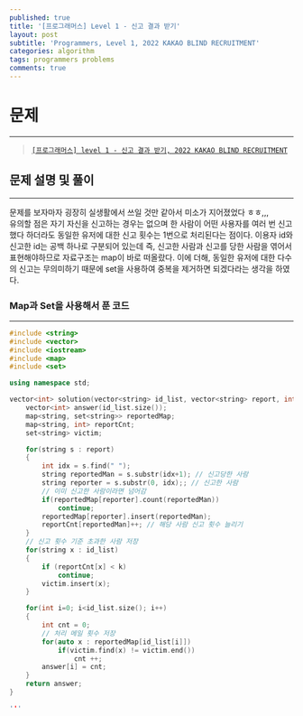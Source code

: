 ```yaml
---
published: true
title: '[프로그래머스] Level 1 - 신고 결과 받기'
layout: post
subtitle: 'Programmers, Level 1, 2022 KAKAO BLIND RECRUITMENT'
categories: algorithm
tags: programmers problems
comments: true
---
```


# **문제**
---
> [`[프로그래머스] level 1 - 신고 결과 받기, 2022 KAKAO BLIND RECRUITMENT`](https://programmers.co.kr/learn/courses/30/lessons/92334)

## **문제 설명 및 풀이**
---
문제를 보자마자 굉장히 실생활에서 쓰일 것만 같아서 미소가 지어졌었다 ㅎㅎ,,,  
유의할 점은 자기 자신을 신고하는 경우는 없으며 한 사람이 어떤 사용자를 여러 번 신고했다 하더라도 동일한 유저에 대한 신고 횟수는 1번으로 처리된다는 점이다. 이용자 id와 신고한 id는 공백 하나로 구분되어 있는데 즉, 신고한 사람과 신고를 당한 사람을 엮어서 표현해야하므로 자료구조는 map이 바로 떠올랐다. 이에 더해, 동일한 유저에 대한 다수의 신고는 무의미하기 때문에 set을 사용하여 중복을 제거하면 되겠다라는 생각을 하였다.

### **Map과 Set을 사용해서 푼 코드**
---

```cpp  
#include <string>
#include <vector>
#include <iostream>
#include <map>
#include <set>

using namespace std;

vector<int> solution(vector<string> id_list, vector<string> report, int k) {
    vector<int> answer(id_list.size());
    map<string, set<string>> reportedMap;
    map<string, int> reportCnt;
    set<string> victim;

    for(string s : report)
    {
        int idx = s.find(" ");
        string reportedMan = s.substr(idx+1); // 신고당한 사람
        string reporter = s.substr(0, idx);; // 신고한 사람
        // 이미 신고한 사람이라면 넘어감
        if(reportedMap[reporter].count(reportedMan))
            continue;
        reportedMap[reporter].insert(reportedMan);
        reportCnt[reportedMan]++; // 해당 사람 신고 횟수 늘리기
    }
    // 신고 횟수 기준 초과한 사람 저장
    for(string x : id_list)
    {
        if (reportCnt[x] < k)
            continue;
        victim.insert(x);
    }

    for(int i=0; i<id_list.size(); i++)
    {
        int cnt = 0;
        // 처리 메일 횟수 저장
        for(auto x : reportedMap[id_list[i]])
            if(victim.find(x) != victim.end())
                cnt ++;
        answer[i] = cnt;
    }
    return answer;
}

'''
